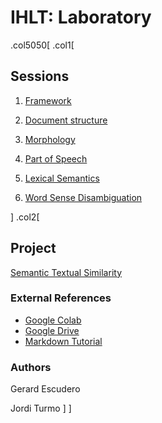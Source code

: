 # IHLT: Laboratory

.col5050[
.col1[
## Sessions

1. [Framework](s1/index.html)

2. [Document structure](s2/index.html)

3. [Morphology](s3/index.html)

4. [Part of Speech](s4/index.html)

5. [Lexical Semantics](s5/index.html)

6. [Word Sense Disambiguation](s6/index.html)

<!--

7. [Word Sequences](s7/index.html)

8. STS Project

9. [Parsing](s8/index.html)

10. [Coreference](s9/index.html)

11. Project
-->
]
.col2[

<!--
## Blocks

* [Text Level](b1/index.html)

* [Lexical Level](b2/index.html)

* [Sequence Level](b3/index.html)
-->

## Project

[Semantic Textual Similarity](sts/index.html)

### External References

- [Google Colab](https://colab.research.google.com)
- [Google Drive](https://drive.google.com)
- [Markdown Tutorial](https://guides.github.com/features/mastering-markdown/)

### Authors

Gerard Escudero

Jordi Turmo
]
]
